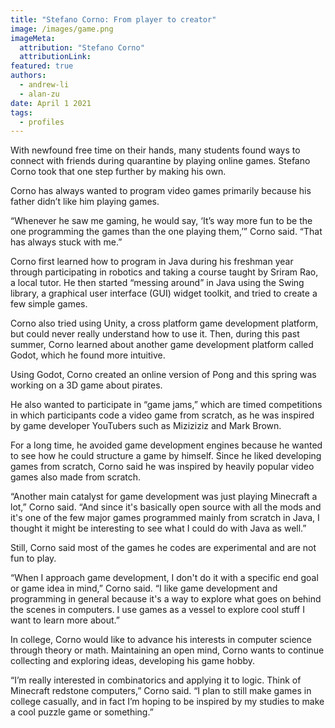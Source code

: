 ```yaml
---
title: "Stefano Corno: From player to creator"
image: /images/game.png
imageMeta:
  attribution: "Stefano Corno"
  attributionLink:
featured: true
authors:
  - andrew-li
  - alan-zu
date: April 1 2021
tags:
  - profiles
---
```

With newfound free time on their hands, many students found ways to
connect with friends during quarantine by playing online games. Stefano
Corno took that one step further by making his own.

Corno has always wanted to program video games primarily because his
father didn’t like him playing games.

“Whenever he saw me gaming, he would say, ‘It’s way more fun to be the
one programming the games than the one playing them,’” Corno said. “That
has always stuck with me.”

Corno first learned how to program in Java during his freshman year
through participating in robotics and taking a course taught by Sriram
Rao, a local tutor. He then started “messing around” in Java using the
Swing library, a graphical user interface (GUI) widget toolkit, and
tried to create a few simple games.

Corno also tried using Unity, a cross platform game development
platform, but could never really understand how to use it. Then, during
this past summer, Corno learned about another game development platform
called Godot, which he found more intuitive.

Using Godot, Corno created an online version of Pong and this spring was
working on a 3D game about pirates.

He also wanted to participate in “game jams,” which are timed
competitions in which participants code a video game from scratch, as he
was inspired by game developer YouTubers such as Miziziziz and Mark
Brown.

For a long time, he avoided game development engines because he wanted
to see how he could structure a game by himself. Since he liked
developing games from scratch, Corno said he was inspired by heavily
popular video games also made from scratch.

“Another main catalyst for game development was just playing Minecraft a
lot,” Corno said. “And since it's basically open source with all the
mods and it's one of the few major games programmed mainly from scratch
in Java, I thought it might be interesting to see what I could do with
Java as well.”

Still, Corno said most of the games he codes are experimental and are
not fun to play.

“When I approach game development, I don't do it with a specific end
goal or game idea in mind,” Corno said. “I like game development and
programming in general because it's a way to explore what goes on behind
the scenes in computers. I use games as a vessel to explore cool stuff I
want to learn more about.”

In college, Corno would like to advance his interests in computer
science through theory or math. Maintaining an open mind, Corno wants to
continue collecting and exploring ideas, developing his game hobby.

“I’m really interested in combinatorics and applying it to logic. Think
of Minecraft redstone computers,” Corno said. “I plan to still make
games in college casually, and in fact I’m hoping to be inspired by my
studies to make a cool puzzle game or something.”

